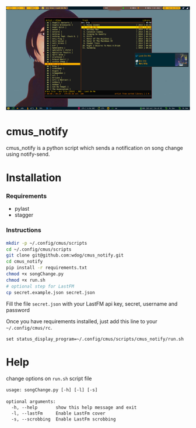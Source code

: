 ![notification](screenshots/example1.jpg)


# cmus_notify
cmus_notify is a python script which sends a notification on song change using notify-send.


# Installation

### Requirements

- pylast
- stagger

### Instructions

```bash
mkdir -p ~/.config/cmus/scripts
cd ~/.config/cmus/scripts
git clone git@github.com:wdog/cmus_notify.git
cd cmus_notify
pip install -r requirements.txt
chmod +x songChange.py
chmod +x run.sh
# optional step for LastFM
cp secret.example.json secret.json
```

Fill the file `secret.json` with your LastFM api key, secret, username and
password

Once you have requirements installed, just add this line to your `~/.config/cmus/rc`.

```
set status_display_program=~/.config/cmus/scripts/cmus_notify/run.sh

```

# Help

change options on `run.sh` script file

```
usage: songChange.py [-h] [-l] [-s]

optional arguments:
  -h, --help       show this help message and exit
  -l, --lastFm     Enable LastFm cover
  -s, --scrobbing  Enable LastFm scrobbing
```


